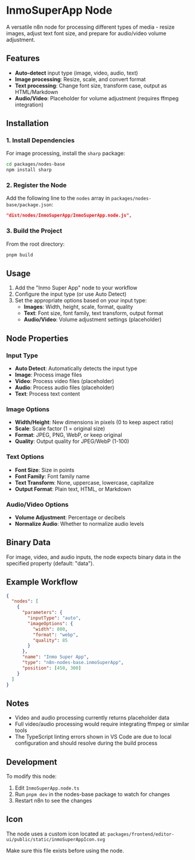 # InmoSuperApp Node

A versatile n8n node for processing different types of media - resize images, adjust text font size, and prepare for audio/video volume adjustment.

## Features

- **Auto-detect** input type (image, video, audio, text)
- **Image processing**: Resize, scale, and convert format
- **Text processing**: Change font size, transform case, output as HTML/Markdown
- **Audio/Video**: Placeholder for volume adjustment (requires ffmpeg integration)

## Installation

### 1. Install Dependencies

For image processing, install the `sharp` package:

```bash
cd packages/nodes-base
npm install sharp
```

### 2. Register the Node

Add the following line to the `nodes` array in `packages/nodes-base/package.json`:

```json
"dist/nodes/InmoSuperApp/InmoSuperApp.node.js",
```

### 3. Build the Project

From the root directory:

```bash
pnpm build
```

## Usage

1. Add the "Inmo Super App" node to your workflow
2. Configure the input type (or use Auto Detect)
3. Set the appropriate options based on your input type:
   - **Images**: Width, height, scale, format, quality
   - **Text**: Font size, font family, text transform, output format
   - **Audio/Video**: Volume adjustment settings (placeholder)

## Node Properties

### Input Type
- **Auto Detect**: Automatically detects the input type
- **Image**: Process image files
- **Video**: Process video files (placeholder)
- **Audio**: Process audio files (placeholder)
- **Text**: Process text content

### Image Options
- **Width/Height**: New dimensions in pixels (0 to keep aspect ratio)
- **Scale**: Scale factor (1 = original size)
- **Format**: JPEG, PNG, WebP, or keep original
- **Quality**: Output quality for JPEG/WebP (1-100)

### Text Options
- **Font Size**: Size in points
- **Font Family**: Font family name
- **Text Transform**: None, uppercase, lowercase, capitalize
- **Output Format**: Plain text, HTML, or Markdown

### Audio/Video Options
- **Volume Adjustment**: Percentage or decibels
- **Normalize Audio**: Whether to normalize audio levels

## Binary Data

For image, video, and audio inputs, the node expects binary data in the specified property (default: "data").

## Example Workflow

```json
{
  "nodes": [
    {
      "parameters": {
        "inputType": "auto",
        "imageOptions": {
          "width": 800,
          "format": "webp",
          "quality": 85
        }
      },
      "name": "Inmo Super App",
      "type": "n8n-nodes-base.inmoSuperApp",
      "position": [450, 300]
    }
  ]
}
```

## Notes

- Video and audio processing currently returns placeholder data
- Full video/audio processing would require integrating ffmpeg or similar tools
- The TypeScript linting errors shown in VS Code are due to local configuration and should resolve during the build process

## Development

To modify this node:
1. Edit `InmoSuperApp.node.ts`
2. Run `pnpm dev` in the nodes-base package to watch for changes
3. Restart n8n to see the changes

## Icon

The node uses a custom icon located at:
`packages/frontend/editor-ui/public/static/inmoSuperAppIcon.svg`

Make sure this file exists before using the node. 